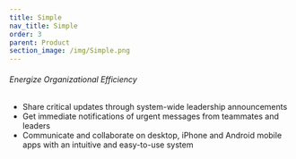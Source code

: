 ```yaml
---
title: Simple
nav_title: Simple
order: 3
parent: Product
section_image: /img/Simple.png
---
```



###### Energize Organizational Efficiency

* Share critical updates through system-wide leadership announcements
* Get immediate notifications of urgent messages from teammates and leaders
* Communicate and collaborate on desktop, iPhone and Android mobile apps with an intuitive and easy-to-use system